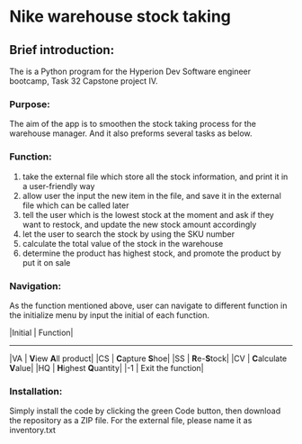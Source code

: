# Nike warehouse stock taking 

## Brief introduction:
The is a Python program for the Hyperion Dev Software engineer bootcamp, Task 32 Capstone project IV.

### Purpose:
The aim of the app is to smoothen the stock taking process for the warehouse manager. And it also preforms several tasks as below.

### Function:
1.	take the external file which store all the stock information, and print it in a user-friendly way
2.	allow user the input the new item in the file, and save it in the external file which can be called later
3.	tell the user which is the lowest stock at the moment and ask if they want to restock, and update the new stock amount accordingly
4.	let the user to search the stock by using the SKU number
5.	calculate the total value of the stock in the warehouse
6.	determine the product has highest stock, and promote the product by put it on sale

### Navigation:
As the function mentioned above, user can navigate to different function in the initialize menu by input the initial of each function. 

|Initial	| Function|
--------  ---------
|VA	| **V**iew **A**ll product|
|CS	| **C**apture **S**hoe|
|SS	| **R**e-**S**tock|
|CV	| **C**alculate **V**alue|
|HQ	| **H**ighest **Q**uantity|
|-1	| Exit the function|

### Installation:
Simply install the code by clicking the green  Code  button, then download the repository as a ZIP file.
For the external file, please name it as inventory.txt 
